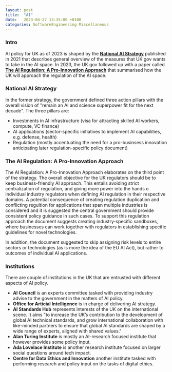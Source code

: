 ```yaml
---
layout: post
title:  "AI"
date:   2023-04-27 13:35:00 +0100
categories: SoftwareEngineering Miscellaneous
---
```


### Intro

AI policy for UK as of 2023 is shaped by the [**National AI Strategy**](https://www.gov.uk/government/publications/national-ai-strategy) published in 2021 that describes general overview of the measures that UK gov wants to take in the AI space. In 2023, the UK gov followed up with a paper called [**The AI Regulation: A Pro-Innovation Approach**](https://www.gov.uk/government/publications/ai-regulation-a-pro-innovation-approach/white-paper) that summarised how the UK will approach the regulation of the AI space.

### National AI Strategy

In the former strategy, the government defined three action pillars with the overall vision of "remain an AI and science superpower fit for the next decade". The three pillars are:
- Investments in AI infrastructure (visa for attracting skilled AI workers, compute, VC finance)
- AI applications (sector-specific initiatives to implement AI capabilities, e.g. defense, health)
- Regulation (mostly accentuating the need for a pro-businsess innovation anticipating later regulation-specific policy document)

### The AI Regulation: A Pro-Innovation Approach

The AI Regulation: A Pro-Innovation Approach elaborates on the third point of the strategy. The overall objective for the UK regulators should be to keep business-friendly AI approach. This entails avoiding strict centralization of regulation, and giving more power into the hands o individual industry regulators when defining AI regulation in their respective domains. A potential consequence of creating regulation duplication and conflicting regultion for applications that span multiple industries is considered and it is suggested the central government should provide consistent policy guidance in such cases. To support this regulation approach the document suggests creating industry-specific sandboxes, where businesses can work together with regulators in establishing specific guidelines for novel technologies.

In addition, the document suggested to skip assigning risk levels to entire sectors or technologies (as is more the idea of the EU AI Act), but rather to outcomes of individual AI applications.


### Institutions 

There are couple of institutions in the UK that are entrusted with different aspects of AI policy. 

- **AI Council** is an experts committee tasked with providing industry advise to the government in the matters of AI policy.
- **Office for Articial Intelligence** is in charge of delivering AI strategy.
- **AI Standards Hub** represents interests of the UK on the international scene. It aims "to increase the UK’s contribution to the development of global AI technical standards, and grow international collaboration with like-minded partners to ensure that global AI standards are shaped by a wide range of experts, aligned with shared values."
- **Alan Turing Institute** is mostly an AI-research focused institute that however provides some policy input.
- **Ada Lovelace Institute** is another research institute focused on larger social questions around tech impact.
- **Centre for Data Ethics and Innovation** another institute tasked with performing research and policy input on the tasks of digital ethics.